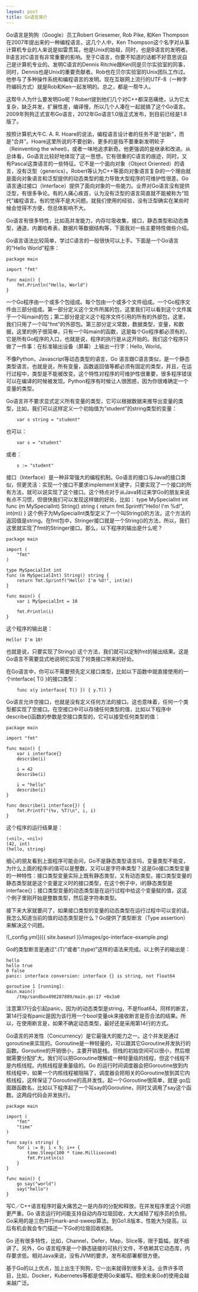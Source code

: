 ```yaml
---
layout: post
title: Go语言简介
---
```

Go语言是狗狗（Google）员工Robert Griesemer, Rob Pike, 和Ken Thompson在2007年提出来的一种编程语言。这几个人中，Ken Thompson这个名字对从事计算机专业的人来说是如雷贯耳。他是Unix的始祖，同时，也是B语言的发明者。B语言对C语言有非常重要的影响。至于C语言，你要不知道的话都不好意思说自己是计算机专业的。发明C语言的Dennis Ritchie跟Ken同是贝尔实验室的同事，同时，Dennis也是Unix的重要贡献者。Rob也在贝尔实验室的Unix团队工作过。他参与了多种操作系统和编程语言的发明。现在互联网上流行的UTF-8（一种字符编码方式）就是Rob和Ken一起发明的。总之，都是一帮牛人。

这帮牛人为什么要发明Go呢？Robert提到他们几个对C++都深恶痛绝，认为它太复杂，缺乏并发，扩展性差，编译慢，所以几个人凑在一起就搞了这个Go语言。2009年狗狗正式宣布Go语言，2012年Go语言1.0版正式发布，到目前已经是1.8版了。

按照计算机大牛C. A. R. Hoare的说法，编程语言设计者的任务不是“创新”，而是“合并”。Hoare这里所说的不要创新，更多的是指不要重新发明轮子（Reinventing the wheel)，或者一味地追求新奇。他更强调的是继承和改进。从总体看，Go语言比较好地体现了这一思想，它有很重的C语言的痕迹，同时，又有Pascal这类语言的一些特征。它不是一个面向对象（Object Oriented）的语言，没有泛型（generics）。Robert等认为C++等面向对象语言复杂的一个理由就是面向对象语言和泛型提供的动态类型的能力导致大型程序的可维护性很差。Go语言通过接口（Interface）提供了面向对象的一些能力。业界对Go语言没有提供泛型，有很多争论。有的人痛心疾首，认为没有泛型的语言简直就不能被称为“现代”编程语言。有的觉得不是大问题。就我们使用的经验，没有泛型确实在某些时候会觉得不方便，但总体影响不大。

Go语言有很多特性，比如高并发能力，内存垃圾收集，接口，静态类型和动态类型，通道，内置哈希表，数据片等数据结构等，下面我对一些主要特性做些介绍。

Go语言语法比较简单，学过C语言的一般很快可以上手。下面是一个Go语言的“Hello World”程序：
```
package main

import "fmt"

func main() {
    fmt.Println("Hello, World")
}
```
一个Go程序由一个或多个包组成。每个包由一个或多个文件组成。一个Go程序文件由三部分组成。第一部分定义这个文件所属的包，这里我们可以看到这个文件属于一个叫main的包；第二部分是定义这个程序文件引用的所有的外部包，这里，我们只用了一个叫“fmt”的外部包。第三部分定义常数，数据类型，变量，和数据，这里的例子很简单，只有一个叫main的函数，这是每个Go程序都必须有的，它是所有Go程序的入口，也就是说，程序的执行是从这开始的。我们这个程序只做了一件事：在标准输出设备（屏幕）上输出一行字：Hello, World。

不像Python，Javascript等动态类型的语言，Go 语言跟C语言类似，是一个静态类型语言。也就是说，所有变量，函数返回值等都必须有固定的类型，并且，在运行过程中，类型是不能被改变。这个特性对程序的可维护性很重要，很多程序错误可以在编译的时候被发现。Python程序有时候让人很困惑，因为你很难确定一个变量的类型。

Go语言并不要求显式定义所有变量的类型，它可以根据数据来推导出变量的类型，比如，我们可以这样定义一个初始值为“student”的string类型的变量：
```
    var s string = "student"
```
也可以：
```
    var s = "student"
```
或者：
```
    s := "student"
```
接口（Interface）是一种非常强大的编程机制。Go语言的接口与Java的接口类似，但更灵活：实现一个接口不要求implement关键字，只要实现了一个接口的所有方法，就可以说实现了这个接口。这个特点对于从Java转过来学Go的朋友来说有点不习惯，但很快我们可以发现这样做的好处，比如：
    type MySpecialInt int
    func (m MySpecialInt) String() string {
        return fmt.Sprintf("Hello! I'm %d!", int(m))
    }
这个例子为MySpecialInt类型定义了一个叫String()的方法，这个方法的返回值是string。在fmt包中，Stringer接口就是一个String()的方法，所以，我们这里就实现了fmt的Stringer接口。那么，以下程序的输出是什么呢？
```
package main

import (
    "fmt"
)

type MySpecialInt int
func (m MySpecialInt) String() string {
    return fmt.Sprintf("Hello! I'm %d!", int(m))
}

func main() {
    var i MySpecialInt = 10
    
    fmt.Println(i)
}
```
这个程序的输出是：
```
Hello! I'm 10!
```
也就是说，只要实现了String() 这个方法，我们就可以定制fmt的输出结果。这是Go语言不需要显式地说明它实现了何类接口带来的好处。

在Go语言中，你可以不需要预先定义接口类型，比如以下函数中就直接使用的一个interface{ T() }的接口类型：
```
    func x(y interface{ T() }) { y.T() }
```

Go语言允许空接口，也就是没有定义任何方法的接口。这也意味着，任何一个类型都实现了空接口。在空接口中可以存储任何类型的值，比如以下程序中describe()函数的参数是空接口类型的，它可以接受任何类型的值：
```
package main

import "fmt"

func main() {
    var i interface{}
    describe(i)

    i = 42
    describe(i)

    i = "hello"
    describe(i)
}

func describe(i interface{}) {
    fmt.Printf("(%v, %T)\n", i, i)
}
```
这个程序的运行结果是：
```
(<nil>, <nil>)
(42, int)
(hello, string)
```
细心的朋友看到上面程序可能会问，Go不是静态类型语言吗，变量类型不能变，为什么上面的程序i的值可以是整数，又可以是字符串类型？这是Go接口类型变量的一种特性：接口类型变量实际上既有静态类型，又有动态类型。接口类型变量的静态类型就是这个变量定义时的接口类型，在这个例子中，i的静态类型是interface{}；接口类型变量的动态类型是在运行过程中给这个变量赋的值，这这个例子里刚开始是整数类型，然后是字符串类型。

接下来大家就要问了，如果接口类型的变量的动态类型在运行过程中可以变的话，我怎么知道当前的值的动态类型是什么？Go提供了类型断言（Type assertion）来解决这个问题。

![_config.yml]({{ site.baseurl }}/images/go-interface-example.png)


Go的类型断言是通过“.(T)”或者“.(type)”这样的语法来完成。以上例子的输出是：
```
hello
hello true
0 false
panic: interface conversion: interface {} is string, not float64

goroutine 1 [running]:
main.main()
    /tmp/sandbox498287889/main.go:17 +0x3a0
```
注意第17行会引起panic，因为i的动态类型是string，不是float64。同样的断言，第14行没有panic是因为该行用一个bool变量ok来接收断言是否合法的结果。所以，在使用断言是，如果不确定动态类型，最好还是采用第14行的方式。

Go语言的并发性（Concurrency）是它最强大的能力之一。这个并发是通过goroutine来实现的。Goroutine是一种轻量的，可以跟其它Goroutine并发执行的函数。Goroutine的开销很小，主要开销是栈。但栈的初始空间可以很小，然后根据需要分配扩大。我们可以把Goroutine理解成一种轻量级的线程，但这个线程不是内核线程。内核线程是重量级的。Go 的运行时间调度器会把Goroutine放到内核线程中，如果一个内核线程被阻隔了，调度器会把相关的Goroutine放到其它内核线程，这样保证了Goroutine的高并发性。起一个Goroutine很简单，就是 go后面跟函数名，比如以下程序起了一个叫say的Goroutine，同时又调用了say这个函数。这两段代码会并发执行。
```
package main

import (
    "fmt"
    "time"
)

func say(s string) {
    for i := 0; i < 5; i++ {
        time.Sleep(100 * time.Millisecond)
        fmt.Println(s)
    }
}

func main() {
    go say("world")
    say("hello")
}
```
写C／C++语言程序时最大痛苦之一是内存的分配和释放。在并发程序里这个问题更严重。Go 语言运行时间能支持自动内存垃圾回收，大大减轻了程序员的负担。Go采用的是三色并行mark-and-sweep算法。到Go1.8版本，性能大为提高。以后有机会我会专门描述一下Go的垃圾回收机制。

Go 还有很多特性，比如，Channel，Defer，Map，Slice等，限于篇幅，就不细讲了。另外，Go 语言程序是一个静态链接的可执行文件，不依赖其它动态库，内存要求低。相对Java来说，没有JVM的要求，发布和部署都很方便。

基于Go的以上优点，加上出生于狗狗，它一出来就得到很多关注。业界许多项目，比如，Docker，Kubernetes等都是使用Go来编写。相信未来Go的使用会越来越广泛。

